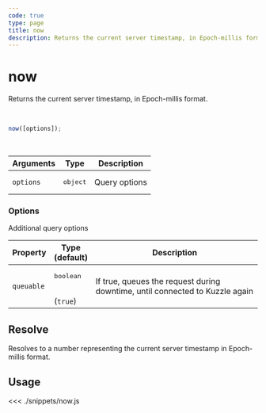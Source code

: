```yaml
---
code: true
type: page
title: now
description: Returns the current server timestamp, in Epoch-millis format.
---
```


# now

Returns the current server timestamp, in Epoch-millis format.

<br/>

```js
now([options]);
```

<br/>

| Arguments | Type              | Description   |
| --------- | ----------------- | ------------- |
| `options` | <pre>object</pre> | Query options |

### **Options**

Additional query options

| Property   | Type<br/>(default)              | Description                                                                  |
| ---------- | ------------------------------- | ---------------------------------------------------------------------------- |
| `queuable` | <pre>boolean</pre><br/>(`true`) | If true, queues the request during downtime, until connected to Kuzzle again |

## Resolve

Resolves to a number representing the current server timestamp in Epoch-millis format.

## Usage

<<< ./snippets/now.js
